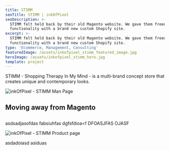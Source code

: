 ```yaml
---
title: STIMM
seoTitle: STIMM | inkOfPixel
seoDescription: >-
  STIMM felt held back by their old Magento website. We gave them freedom and
  functionality with a brand new custom Shopify site.
excerpt: >-
  STIMM felt held back by their old Magento website. We gave them freedom and
  functionality with a brand new custom Shopify site.
type: 'Ecommerce, Management, Consulting'
featuredImage: /assets/inkofpixel_stimm_featured_image.jpg
heroImage: /assets/inkofpixel_stimm_hero.jpg
template: project
---
```

STIMM - Shopping Therapy In My Mind - is a multi-brand concept store that creates unique and contemporary looks.

![inkOfPixel - STIMM Man Page](/assets/inkofpixel_stimm_man_page.png)

## Moving away from Magento



##  

asdsadjasofdas fabsiuhfas dgfsfdioa<f DFOASJFAS OJASF

![inkOfPixel - STIMM Product page](/assets/inkofpixel_stimm_product_detail.png)

asdadoiasd asiduas
